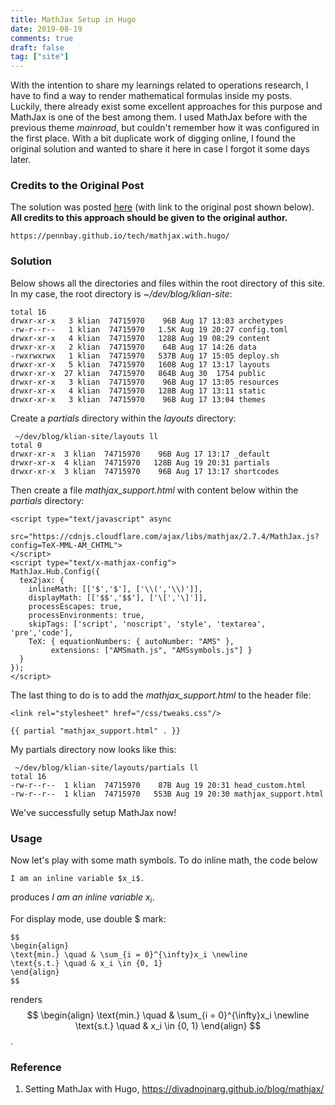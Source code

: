 ```yaml
---
title: MathJax Setup in Hugo
date: 2019-08-19
comments: true
draft: false
tag: ["site"]
---
```


With the intention to share my learnings related to operations research, I have to find a way to render mathematical formulas inside my posts.
Luckily, there already exist some excellent approaches for this purpose and MathJax is one of the best among them.
I used MathJax before with the previous theme *mainroad*, but couldn't remember how it was configured in the first place.
With a bit duplicate work of digging online, I found the original solution and wanted to share it here in case I forgot it some days later.

### Credits to the Original Post
The solution was posted [here](https://pennbay.github.io/tech/mathjax.with.hugo/) (with link to the original post shown below). **All credits to this approach should be given to the original author.**

```
https://pennbay.github.io/tech/mathjax.with.hugo/
```

### Solution
Below shows all the directories and files within the root directory of this site.
In my case, the root directory is *~/dev/blog/klian-site*:
```
total 16
drwxr-xr-x   3 klian  74715970    96B Aug 17 13:03 archetypes
-rw-r--r--   1 klian  74715970   1.5K Aug 19 20:27 config.toml
drwxr-xr-x   4 klian  74715970   128B Aug 19 08:29 content
drwxr-xr-x   2 klian  74715970    64B Aug 17 14:26 data
-rwxrwxrwx   1 klian  74715970   537B Aug 17 15:05 deploy.sh
drwxr-xr-x   5 klian  74715970   160B Aug 17 13:17 layouts
drwxr-xr-x  27 klian  74715970   864B Aug 30  1754 public
drwxr-xr-x   3 klian  74715970    96B Aug 17 13:05 resources
drwxr-xr-x   4 klian  74715970   128B Aug 17 13:11 static
drwxr-xr-x   3 klian  74715970    96B Aug 17 13:04 themes
```

Create a *partials* directory within the *layouts* directory:
```
 ~/dev/blog/klian-site/layouts ll
total 0
drwxr-xr-x  3 klian  74715970    96B Aug 17 13:17 _default
drwxr-xr-x  4 klian  74715970   128B Aug 19 20:31 partials
drwxr-xr-x  3 klian  74715970    96B Aug 17 13:17 shortcodes
```

Then create a file *mathjax_support.html* with content below within the *partials* directory:
```
<script type="text/javascript" async
  src="https://cdnjs.cloudflare.com/ajax/libs/mathjax/2.7.4/MathJax.js?config=TeX-MML-AM_CHTML">
</script>
<script type="text/x-mathjax-config">
MathJax.Hub.Config({
  tex2jax: {
    inlineMath: [['$','$'], ['\\(','\\)']],
    displayMath: [['$$','$$'], ['\[','\]']],
    processEscapes: true,
    processEnvironments: true,
    skipTags: ['script', 'noscript', 'style', 'textarea', 'pre','code'],
    TeX: { equationNumbers: { autoNumber: "AMS" },
         extensions: ["AMSmath.js", "AMSsymbols.js"] }
  }
});
</script>
```

The last thing to do is to add the *mathjax_support.html* to the header file:
```
<link rel="stylesheet" href="/css/tweaks.css"/>

{{ partial "mathjax_support.html" . }}
```

My partials directory now looks like this:
```
 ~/dev/blog/klian-site/layouts/partials ll
total 16
-rw-r--r--  1 klian  74715970    87B Aug 19 20:31 head_custom.html
-rw-r--r--  1 klian  74715970   553B Aug 19 20:30 mathjax_support.html
```

We've successfully setup MathJax now! 


### Usage

Now let's play with some math symbols.
To do inline math, the code below
```
I am an inline variable $x_i$.
```
produces *I am an inline variable $x_i$*.

For display mode, use double $ mark:
```
$$
\begin{align}
\text{min.} \quad & \sum_{i = 0}^{\infty}x_i \newline
\text{s.t.} \quad & x_i \in {0, 1}
\end{align}
$$
```
renders
$$
\begin{align}
\text{min.} \quad & \sum_{i = 0}^{\infty}x_i \newline
\text{s.t.} \quad & x_i \in {0, 1}
\end{align}
$$.

### Reference
1. Setting MathJax with Hugo, https://divadnojnarg.github.io/blog/mathjax/